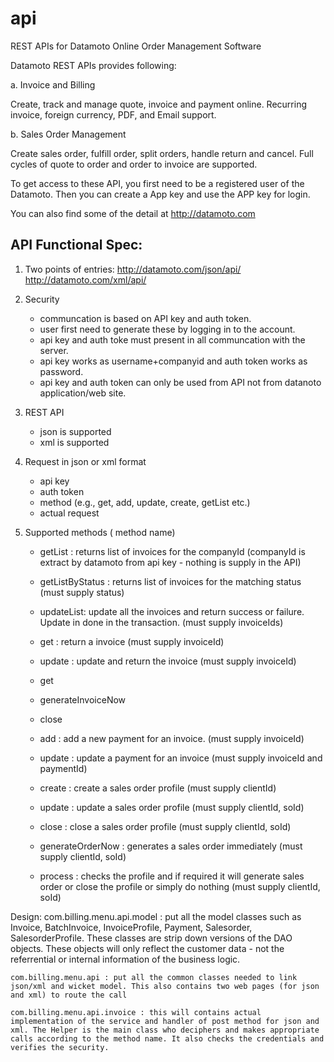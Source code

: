 api
===

REST APIs for Datamoto Online Order Management Software

Datamoto REST APIs provides following: 

a. Invoice and Billing

Create, track and manage quote, invoice and payment online. Recurring invoice, foreign currency, PDF, and Email support. 

b. Sales Order Management 

Create sales order, fulfill order, split orders, handle return and cancel. Full cycles of quote to order and order to invoice are supported. 


To get access to these API, you first need to be a registered user of the Datamoto. Then you can create a App key and use the APP key for login.

You can also find some of the detail at http://datamoto.com


API Functional Spec:
--------------------

1) Two points of entries:
	http://datamoto.com/json/api/<module>
	http://datamoto.com/xml/api/<module>
	
2) Security
	- communcation is based on API key and auth token.
	- user first need to generate these by logging in to the account.
	- api key and auth toke must present in all communcation with the server.
	- api key works as username+companyid and auth token works as password.
	- api key and auth token can only be used from API not from datanoto application/web site.

3) REST API 
	- json is supported
	- xml is supported	
	
4) Request in json or xml format
   - api key
   - auth token
   - method (e.g., get, add, update, create, getList etc.)
   - actual request
   
5) Supported methods  (<module> method name)
	- <listinvoice> getList : returns list of invoices for the companyId (companyId is extract by datamoto from api key - nothing is supply in the API)
	- <listinvoice> getListByStatus : returns list of invoices for the matching status	(must supply status)
	- <listinvoice> updateList: update all the invoices and return success or failure. Update in done in the transaction. (must supply invoiceIds)	
	- <invoice> get : return a invoice (must supply invoiceId)
	- <invoice> update : update and return the invoice (must supply invoiceId)
    - <invoiceprofile> get
	- <invoiceprofile> generateInvoiceNow
	- <invoiceprofile> close
	
	- <payment> add : add a new payment for an invoice. (must supply invoiceId)
	- <payment> update : update a payment for an invoice (must supply invoiceId and paymentId)
	
	- <salesorderprofile> create : create a sales order profile (must supply clientId)
	- <salesorderprofile> update : update a sales order profile (must supply clientId, soId)
	- <salesorderprofile> close  : close a sales order profile (must supply clientId, soId)
	- <salesorderprofile> generateOrderNow  : generates a sales order immediately (must supply clientId, soId)
	- <salesorderprofile> process : checks the profile and if required it will generate sales order or close the profile or simply do nothing (must supply clientId, soId)
	
	
Design:
	com.billing.menu.api.model : put all the model classes such as Invoice, BatchInvoice, InvoiceProfile, Payment, Salesorder, SalesorderProfile. These classes are strip down versions of the 
	DAO objects. These objects will only reflect the customer data - not the referrential or internal information of the business logic.
	
	com.billing.menu.api : put all the common classes needed to link json/xml and wicket model. This also contains two web pages (for json and xml) to route the call 
	
	com.billing.menu.api.invoice : this will contains actual implementation of the service and handler of post method for json and xml. The Helper is the main class who deciphers and makes appropriate 
	calls according to the method name. It also checks the credentials and verifies the security.
	
